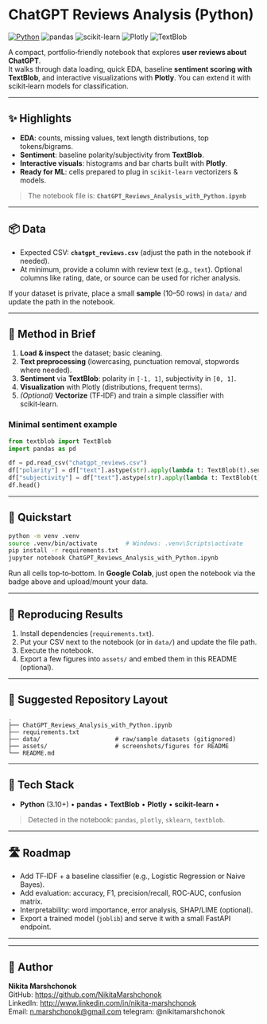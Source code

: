 # ChatGPT Reviews Analysis (Python)


[![Python](https://img.shields.io/badge/Python-3.10%2B-blue.svg)](https://www.python.org/)
![pandas](https://img.shields.io/badge/pandas-data--wrangling-150458)
![scikit-learn](https://img.shields.io/badge/scikit--learn-ML-orange)
![Plotly](https://img.shields.io/badge/Plotly-interactive%20charts-lightgrey)
![TextBlob](https://img.shields.io/badge/TextBlob-sentiment-green)

A compact, portfolio‑friendly notebook that explores **user reviews about ChatGPT**.  
It walks through data loading, quick EDA, baseline **sentiment scoring with TextBlob**, and interactive visualizations with **Plotly**. You can extend it with scikit‑learn models for classification.

---



## ✨ Highlights
- **EDA**: counts, missing values, text length distributions, top tokens/bigrams.
- **Sentiment**: baseline polarity/subjectivity from **TextBlob**.
- **Interactive visuals**: histograms and bar charts built with **Plotly**.
- **Ready for ML**: cells prepared to plug in `scikit‑learn` vectorizers & models.

> The notebook file is: **`ChatGPT_Reviews_Analysis_with_Python.ipynb`**

---


## 📦 Data
- Expected CSV: **`chatgpt_reviews.csv`** (adjust the path in the notebook if needed).
- At minimum, provide a column with review text (e.g., `text`). Optional columns like rating, date, or source can be used for richer analysis.

If your dataset is private, place a small **sample** (10–50 rows) in `data/` and update the path in the notebook.

---

## 🧠 Method in Brief
1. **Load & inspect** the dataset; basic cleaning.
2. **Text preprocessing** (lowercasing, punctuation removal, stopwords where needed).
3. **Sentiment** via **TextBlob**: polarity in `[-1, 1]`, subjectivity in `[0, 1]`.
4. **Visualization** with Plotly (distributions, frequent terms).
5. *(Optional)* **Vectorize** (TF‑IDF) and train a simple classifier with scikit‑learn.




### Minimal sentiment example
```python
from textblob import TextBlob
import pandas as pd

df = pd.read_csv("chatgpt_reviews.csv")
df["polarity"] = df["text"].astype(str).apply(lambda t: TextBlob(t).sentiment.polarity)
df["subjectivity"] = df["text"].astype(str).apply(lambda t: TextBlob(t).sentiment.subjectivity)
df.head()
```

---


## 🚀 Quickstart
```bash
python -m venv .venv
source .venv/bin/activate        # Windows: .venv\Scripts\activate
pip install -r requirements.txt
jupyter notebook ChatGPT_Reviews_Analysis_with_Python.ipynb
```

Run all cells top‑to‑bottom. In **Google Colab**, just open the notebook via the badge above and upload/mount your data.

---

## 🔁 Reproducing Results
1. Install dependencies (`requirements.txt`).  
2. Put your CSV next to the notebook (or in `data/`) and update the file path.  
3. Execute the notebook.  
4. Export a few figures into `assets/` and embed them in this README (optional).

---

## 📁 Suggested Repository Layout
```
.
├── ChatGPT_Reviews_Analysis_with_Python.ipynb
├── requirements.txt
├── data/                     # raw/sample datasets (gitignored)
├── assets/                   # screenshots/figures for README
└── README.md
```

---

## 🧰 Tech Stack
- **Python** (3.10+) • **pandas** • **TextBlob** • **Plotly** • **scikit‑learn** • 

> Detected in the notebook: `pandas`, `plotly`, `sklearn`, `textblob`.

---

## 🛣️ Roadmap
- Add TF‑IDF + a baseline classifier (e.g., Logistic Regression or Naive Bayes).  
- Add evaluation: accuracy, F1, precision/recall, ROC‑AUC, confusion matrix.  
- Interpretability: word importance, error analysis, SHAP/LIME (optional).  
- Export a trained model (`joblib`) and serve it with a small FastAPI endpoint.

---

---

## 🙌 Author
**Nikita Marshchonok**  
GitHub: https://github.com/NikitaMarshchonok  
LinkedIn: http://www.linkedin.com/in/nikita-marshchonok  
Email: n.marshchonok@gmail.com
telegram: @nikitamarshchonok





